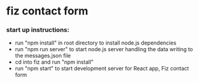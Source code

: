 # fiz contact form

### start up instructions:
* run "npm install" in root directory to install node.js dependencies
* run "npm run server" to start node.js server handling the data writing to the messages.json file
* cd into fiz and run "npm install"
* run "npm start" to start development server for React app, Fiz contact form
